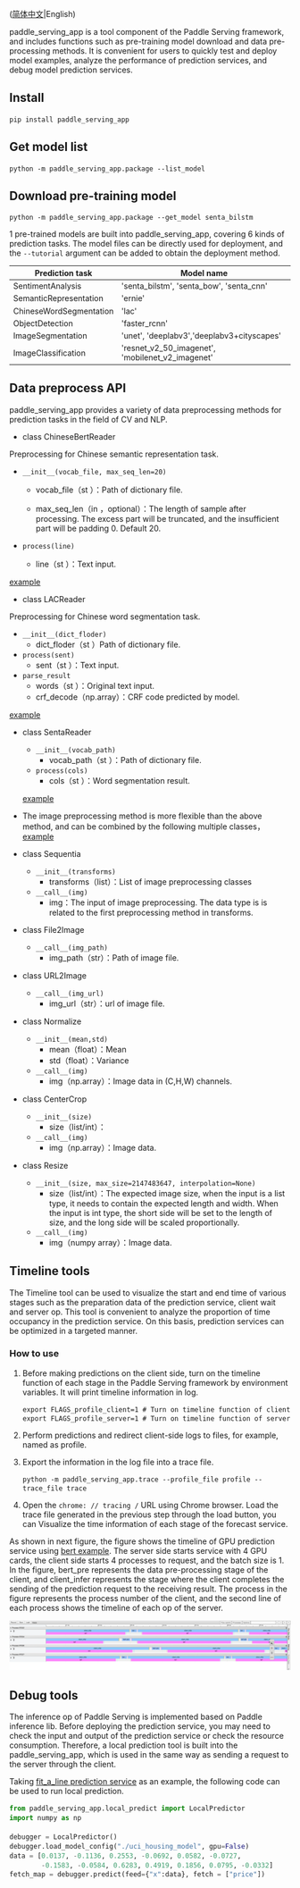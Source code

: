 ([简体中文](./README_CN.md)|English)

paddle_serving_app is a tool component of the Paddle Serving framework, and includes functions such as pre-training model download and data pre-processing methods.
It is convenient for users to quickly test and deploy model examples, analyze the performance of prediction services, and debug model prediction services.

## Install

```shell
pip install paddle_serving_app
```

## Get model list

```shell
python -m paddle_serving_app.package --list_model
```

## Download pre-training model

```shell
python -m paddle_serving_app.package --get_model senta_bilstm
```

1 pre-trained models are built into paddle_serving_app, covering 6 kinds of prediction tasks.
The model files can be directly used for deployment, and the `--tutorial` argument can be added to obtain the deployment method.

| Prediction task | Model name                                         |
| ------------ | ------------------------------------------------ |
| SentimentAnalysis | 'senta_bilstm', 'senta_bow', 'senta_cnn'         |
| SemanticRepresentation | 'ernie'                                     |
| ChineseWordSegmentation     | 'lac'                                            |
| ObjectDetection     | 'faster_rcnn'                         |
| ImageSegmentation     | 'unet', 'deeplabv3','deeplabv3+cityscapes'      |
| ImageClassification     | 'resnet_v2_50_imagenet', 'mobilenet_v2_imagenet' |

## Data preprocess API

paddle_serving_app provides a variety of data preprocessing methods for prediction tasks in the field of CV and NLP.

- class ChineseBertReader 
  

Preprocessing for Chinese semantic representation task.

  - `__init__(vocab_file, max_seq_len=20)`

    - vocab_file（st ）：Path of dictionary file.

    - max_seq_len（in ，optional）：The length of sample after processing. The excess part will be truncated, and the insufficient part will be padding 0. Default 20.

  - `process(line)`

    - line（st ）：Text input.

  [example](../../examples/C++/PaddleNLP/bert/bert_client.py)

- class LACReader 
  

Preprocessing for Chinese word segmentation task.

  - `__init__(dict_floder)`
    - dict_floder（st ）Path of dictionary file.
  - `process(sent)`
    - sent（st ）：Text input.
  - `parse_result`
    - words（st ）：Original text input.
    - crf_decode（np.array）：CRF code predicted by model.

  [example](../../examples/C++/PaddleNLP/lac/lac_http_client.py)

- class SentaReader

  - `__init__(vocab_path)`
    - vocab_path（st ）：Path of dictionary file.
  - `process(cols)`
    - cols（st ）：Word segmentation result.

  [example](../../examples/C++/PaddleNLP/senta/senta_web_service.py)

- The image preprocessing method is more flexible than the above method, and can be combined by the following multiple classes，[example](../../examples/C++/PaddleClas/imagenet/resnet50_rpc_client.py)

- class Sequentia

  - `__init__(transforms)`
    - transforms（list）：List of image preprocessing classes
  - `__call__(img)`
    - img：The input of image preprocessing. The data type is is related to the first preprocessing method in transforms.

- class File2Image

  - `__call__(img_path)`
    - img_path（str）：Path of image file.

- class URL2Image

  - `__call__(img_url)`
    - img_url（str）：url of image file.

- class Normalize

  - `__init__(mean,std)`
    - mean（float）：Mean
    - std（float）：Variance
  - `__call__(img)`
    - img（np.array）：Image data in (C,H,W) channels.

- class CenterCrop

  - `__init__(size)`
    - size（list/int）：
  - `__call__(img)`
    - img（np.array）：Image data.

- class Resize

  - `__init__(size, max_size=2147483647, interpolation=None)`
    - size（list/int）：The expected image size, when the input is a list type, it needs to contain the expected length and width. When the input is int type, the short side will be set to the length of size, and the long side will be scaled proportionally.
  - `__call__(img)`
    - img（numpy array）：Image data.


## Timeline tools

The Timeline tool can be used to visualize the start and end time of various stages such as the preparation data of the prediction service, client wait and server op.
This tool is convenient to analyze the proportion of time occupancy in the prediction service. On this basis, prediction services can be optimized in a targeted manner.

### How to use

1. Before making predictions on the client side, turn on the timeline function of each stage in the Paddle Serving framework by environment variables. It will print timeline information in log.

   ```shell
   export FLAGS_profile_client=1 # Turn on timeline function of client
   export FLAGS_profile_server=1 # Turn on timeline function of server
   ```
2. Perform predictions and redirect client-side logs to files, for example, named as profile.

3. Export the information in the log file into a trace file.
   ```shell
   python -m paddle_serving_app.trace --profile_file profile --trace_file trace
   ```

4. Open the `chrome: // tracing /` URL using Chrome browser. 
Load the trace file generated in the previous step through the load button, you can
Visualize the time information of each stage of the forecast service.

As shown in next figure, the figure shows the timeline of GPU prediction service using [bert example](../../examples/C++/PaddleNLP/bert).
The server side starts service with 4 GPU cards, the client side starts 4 processes to request, and the batch size is 1.
In the figure, bert_pre represents the data pre-processing stage of the client, and client_infer represents the stage where the client completes the sending of the prediction request to the receiving result.
The process in the figure represents the process number of the client, and the second line of each process shows the timeline of each op of the server.

![timeline](../../doc/images/timeline-example.png)

## Debug tools

The inference op of Paddle Serving is implemented based on Paddle inference lib.
Before deploying the prediction service, you may need to check the input and output of the prediction service or check the resource consumption.
Therefore, a local prediction tool is built into the paddle_serving_app, which is used in the same way as sending a request to the server through the client.

Taking [fit_a_line prediction service](../../examples/C++/fit_a_line) as an example, the following code can be used to run local prediction.

```python
from paddle_serving_app.local_predict import LocalPredictor
import numpy as np

debugger = LocalPredictor()
debugger.load_model_config("./uci_housing_model", gpu=False)
data = [0.0137, -0.1136, 0.2553, -0.0692, 0.0582, -0.0727,
        -0.1583, -0.0584, 0.6283, 0.4919, 0.1856, 0.0795, -0.0332]
fetch_map = debugger.predict(feed={"x":data}, fetch = ["price"])
```
